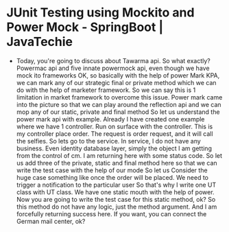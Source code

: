 # JUnit Testing using Mockito and Power Mock  - SpringBoot | JavaTechie

* Today, you're going to discuss about Tawarma api. So what exactly? Powermac api and five innate powermock api, even though we have mock ito frameworks OK, so basically with the help of power Mark KPA, we can mark any of our strategic final or private method which we can do with the help of marketer framework. So we can say this is 1 limitation in market framework to overcome this issue. Power mark came into the picture so that we can play around the reflection api and we can mop any of our static, private and final method So let us understand the power mark api with example. Already I have created one example where we have 1 controller. Run on surface with the controller. This is my controller place order. The request is order request, and it will call the selfies. So lets go to the service. In service, I do not have any business. Even identity database layer, simply the object I am getting from the control of cm. I am returning here with some status code. So let us add three of the private, static and final method here so that we can write the test case with the help of our mode So let us Consider the huge case something like once the order will be placed. We need to trigger a notification to the particular user So that's why I write one UT class with UT class. We have one static mouth with the help of power. Now you are going to write the test case for this static method, ok? So this method do not have any logic, just the method argument. And I am forcefully returning success here. If you want, you can connect the German mail center, ok?
